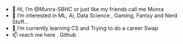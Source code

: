 - 👋 Hi, I’m @Munra-SBHC or just like my friends call me Munra
- 👀 I’m interested in ML, Ai, Data Science , Gaming, Fantsy and Nerd Stuff...
- 🌱 I’m currently learning CS and Trying to do a career Swap
- 📫 reach me here . Github


